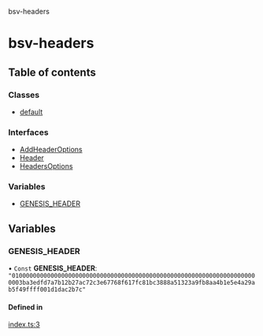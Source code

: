 bsv-headers

# bsv-headers

## Table of contents

### Classes

- [default](classes/default.md)

### Interfaces

- [AddHeaderOptions](interfaces/AddHeaderOptions.md)
- [Header](interfaces/Header.md)
- [HeadersOptions](interfaces/HeadersOptions.md)

### Variables

- [GENESIS\_HEADER](README.md#genesis_header)

## Variables

### GENESIS\_HEADER

• `Const` **GENESIS\_HEADER**: ``"0100000000000000000000000000000000000000000000000000000000000000000000003ba3edfd7a7b12b27ac72c3e67768f617fc81bc3888a51323a9fb8aa4b1e5e4a29ab5f49ffff001d1dac2b7c"``

#### Defined in

[index.ts:3](https://github.com/andrewrjohn/bsv-headers/blob/master/src/index.ts#L3)
